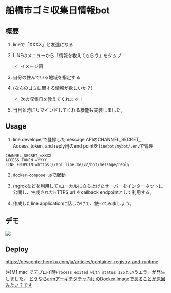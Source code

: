 # 船橋市ゴミ収集日情報bot


## 概要

1. lineで「XXXX」と友達になる
2. LINEのメニューから「情報を教えてもらう」をタップ
    - イメージ図

3. 自分の住んでいる地域を指定する
4. (なんのゴミに関する情報が欲しいか？)
    - 次の収集日を教えてくれます！

5. 当日８時にリマインドしてくれる機能も実装しました。



## Usage

1. line developerで登録したmessage APIのCHANNEL_SECRET_, Access_token, and reply用のend pointを`linebot/mybot/.env`で管理

```
CHANNEL_SECRET_=XXXX
ACCESS_TOKEN_=YYYY
LINE_ENDPOINT=https://api.line.me/v2/bot/message/reply
```

2. `docker-compose up`で起動

3. (ngrokなどを利用して)ローカルに立ち上げたサーバーをインターネットに公開し、生成されたHTTPS url をcallback endpointとして利用する。

4. 作成したline applicationに話しかけて、使ってみましょう。




## デモ

<img src="https://github.com/Jumpo-523/linebot/tree/feature/bug-fix/mybot/garbage_bot/statics/img/demo.jpg">
<!-- M1 macでherokuにあげようとすると、"Error: Exec format error"と言うエラーが出る。 -->


## Deploy

https://devcenter.heroku.com/ja/articles/container-registry-and-runtime

(※)M1 mac でデプロイ時`Process exited with status 126`というエラーが発生しました。
[どうやらarmアーキテクチャ向けのDocker Imageであることが原因みたい？です](https://zenn.dev/daku10/articles/m1-heroku-container-trouble-exec-format-error)

